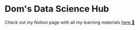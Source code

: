 # Dom's Data Science Hub

Check out my Notion page with all my learning materials [here 🚀](https://domglover.notion.site/Dom-s-Data-Science-Hub-dbb47d7e0325404da3f2a65be9b24c2e)

